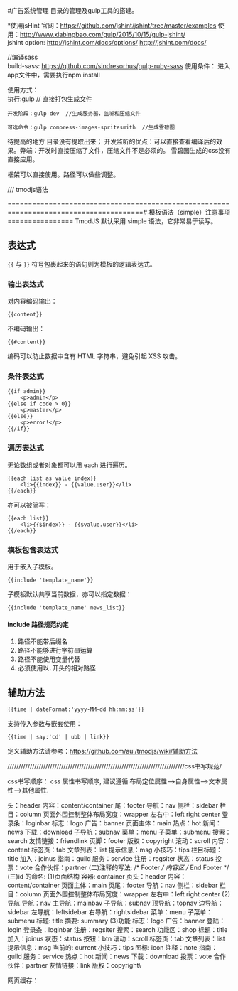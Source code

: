 #广告系统管理
	目录的管理及gulp工具的搭建。
	
*使用jsHint
	官网：https://github.com/jshint/jshint/tree/master/examples
	使用：http://www.xiabingbao.com/gulp/2015/10/15/gulp-jshint/	
	jshint option: http://jshint.com/docs/options/
	http://jshint.com/docs/ 

//编译sass	
build-sass:	https://github.com/sindresorhus/gulp-ruby-sass
使用条件：
	进入app文件中，需要执行npm install

使用方式：	
    执行:gulp    //	直接打包生成文件

	开发阶段：gulp dev  //生成服务器，监听和压缩文件

	可选命令：gulp compress-images-spritesmith  //生成雪碧图

待提高的地方
	目录没有提取出来；
	开发监听的优点：可以直接查看编译后的效果。弊端：开发时直接压缩了文件，压缩文件不是必须的。
	雪碧图生成的css没有直接应用。

框架可以直接使用。路径可以做些调整。



///  tmodjs语法

=======================================================================================# 模板语法（simple）注意事项================
TmodJS 默认采用 simple 语法，它非常易于读写。

## 表达式

``{{`` 与 ``}}`` 符号包裹起来的语句则为模板的逻辑表达式。

### 输出表达式

对内容编码输出：

    {{content}}

不编码输出：

    {{#content}}
    
编码可以防止数据中含有 HTML 字符串，避免引起 XSS 攻击。

### 条件表达式

    {{if admin}}
		<p>admin</p>
    {{else if code > 0}}
    	<p>master</p>
    {{else}}
        <p>error!</p>
    {{/if}}

### 遍历表达式

无论数组或者对象都可以用 each 进行遍历。

    {{each list as value index}}
        <li>{{index}} - {{value.user}}</li>
    {{/each}}

亦可以被简写：

    {{each list}}
        <li>{{$index}} - {{$value.user}}</li>
    {{/each}}

### 模板包含表达式

用于嵌入子模板。

    {{include 'template_name'}}

子模板默认共享当前数据，亦可以指定数据：

    {{include 'template_name' news_list}}
    
####	include 路径规范约定

1.	路径不能带后缀名
2.	路径不能够进行字符串运算
3.	路径不能使用变量代替
4.	必须使用以``.``开头的相对路径

## 辅助方法

    {{time | dateFormat:'yyyy-MM-dd hh:mm:ss'}}

支持传入参数与嵌套使用：

    {{time | say:'cd' | ubb | link}}

定义辅助方法请参考：<https://github.com/aui/tmodjs/wiki/辅助方法>



///////////////////////////////////////////////////////////////////////////////css书写规范/


css书写顺序：
	css 属性书写顺序, 建议遵循 布局定位属性-->自身属性-->文本属性-->其他属性. 

头：header
内容：content/container
尾：footer
导航：nav
侧栏：sidebar
栏目：column
页面外围控制整体布局宽度：wrapper
左右中：left right center
登录条：loginbar
标志：logo
广告：banner
页面主体：main
热点：hot
新闻：news
下载：download
子导航：subnav
菜单：menu
子菜单：submenu
搜索：search
友情链接：friendlink
页脚：footer
版权：copyright
滚动：scroll
内容：content
标签页：tab
文章列表：list
提示信息：msg
小技巧：tips
栏目标题：title
加入：joinus
指南：guild
服务：service
注册：regsiter
状态：status
投票：vote
合作伙伴：partner
(二)注释的写法:
/* Footer */
内容区
/* End Footer */
(三)id 的命名:
(1)页面结构
容器: container
页头：header
内容：content/container
页面主体：main
页尾：footer
导航：nav
侧栏：sidebar
栏目：column
页面外围控制整体布局宽度：wrapper
左右中：left right center
(2)导航
导航：nav
主导航：mainbav
子导航：subnav
顶导航：topnav
边导航：sidebar
左导航：leftsidebar
右导航：rightsidebar
菜单：menu
子菜单：submenu
标题: title
摘要: summary
(3)功能
标志：logo
广告：banner
登陆：login
登录条：loginbar
注册：regsiter
搜索：search
功能区：shop
标题：title
加入：joinus
状态：status
按钮：btn
滚动：scroll
标签页：tab
文章列表：list
提示信息：msg
当前的: current
小技巧：tips
图标: icon
注释：note
指南：guild
服务：service
热点：hot
新闻：news
下载：download
投票：vote
合作伙伴：partner
友情链接：link
版权：copyright\

网页缓存：
<META HTTP-EQUIV="pragma" CONTENT="no-cache">
<META HTTP-EQUIV="Cache-Control" CONTENT="no-cache, must-revalidate">
<META HTTP-EQUIV="expires" CONTENT="0">
	


